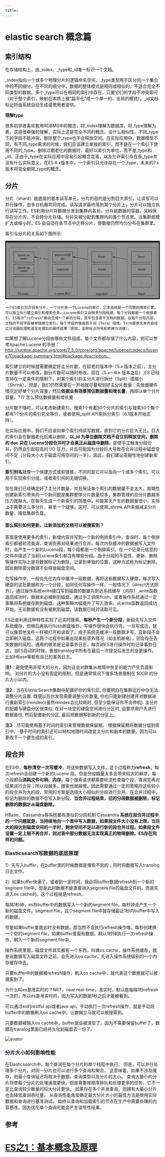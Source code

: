 ```yaml
---
title:
---
```

# elastic search 概念篇

## 索引结构

在存储结构上，由_index、_type和_id唯一标识一个文档。

_index指向一个或多个物理分片的逻辑命名空间，_type类型用于区分同一个集合中的不同细分，在不同的细分中，数据的整体模式是相同或相似的，不适合完全不同类型的数据。多个_type可以在相同的索引中存在，只要它们的字段不冲突即可（对于整个索引，映射在本质上被“扁平化”成一个单一的、全局的模式）。_id文档标记符由系统自动生成或使用者提供。

**理解type**

很多初学者喜欢套用RDBMS中的概念，将_index理解为数据库，将_type理解为表，这是很牵强的理解，实际上这是完全不同的概念，没什么相似性，不同_type下的字段不能冲突，删除整个_type也不会释放空间。在实际应用中，数据模型不同，有不同_type需求的时候，我们应该建立单独的索引，而不是在一个索引下使用不同的_type。删除过期老化的数据时，最好以索引为单位，而不是_type和_id。正由于_type在实际应用中容易引起概念混淆，以及允许索引存在多_type并没有什么实际意义，在ES 6.x版本中，一个索引只允许存在一个_type，未来的7.x版本将完全删除_type的概念。



## 分片

分片（shard）是底层的基本读写单元，分片的目的是分割巨大索引，让读写可以并行操作，由多台机器共同完成。读写请求最终落到某个分片上，分片可以独立执行读写工作。ES利用分片将数据分发到集群内各处。分片是数据的容器，文档保存在分片内，不会跨分片存储。分片又被分配到集群内的各个节点里。当集群规模扩大或缩小时，ES 会自动在各节点中迁移分片，使数据仍然均匀分布在集群里。

索引与分片的关系如下图所示:

![avator](../../ImgSource/es_shard1.png)

 	一个ES索引包含很多分片，一个分片是一个Lucene的索引，它本身就是一个完整的搜索引擎，可以独立执行建立索引和搜索任务。Lucene索引又由很多分段组成，每个分段都是一个倒排索引。ES每次“refresh”都会生成一个新的分段，其中包含若干文档的数据。在每个分段内部，文档的不同字段被单独建立索引。每个字段的值由若干词（Term）组成，Term是原文本内容经过分词器处理和语言处理后的最终结果（例如，去除标点符号和转换为词根）。

如果想了解Lucene分段由哪些文件组成，每个文件都存储了什么内容，则可以参考Apache Lucene 的手册：http://lucene.apache.org/core/7_3_0/core/org/apache/lucene/codecs/lucene70/package-summary.html#package.description。



索引建立的时候就需要确定好主分片数，在较老的版本中（5.x 版本之前），主分片数量不可以修改，副分片数可以随时修改。现在（5.x～6.x 版本之后）,ES 已经支持在一定条件的限制下，对某个索引的主分片进行拆分（Split）或缩小（Shrink）。但是，我们仍然需要在一开始就尽量规划好主分片数量：先依据硬件情况定好单个分片容量，然后**依据业务场景预估数据量和增长量**，再除以单个分片容量。??? 怎么预估数据量和增长量

分片数不够时，可以考虑新建索引，搜索1个有着50个分片的索引与搜索50个每个都有1个分片的索引完全等价，或者使用_split API来拆分索引（6.1版本开始支持）。

在实际应用中，我们不应该向单个索引持续写数据，直到它的分片巨大无比。巨大的索引会在数据老化后难以删除，**以_id 为单位删除文档不会立刻释放空间，删除的 doc 只在 Lucene分段合并时才会真正从磁盘中删除**。即使手工触发分段合并，仍然会引起较高的 I/O 压力，并且可能因为分段巨大导致在合并过程中磁盘空间不足（分段大小大于磁盘可用空间的一半）。因此，我们建议周期性地创建新索引。

**索引别名**就像一个快捷方式或软链接，不同的是它可以指向一个或多个索引。可以用于实现索引分组，或者索引间的无缝切换。

现在我们已经确定好了主分片数量，并且保证单个索引的数据量不会太大，周期性创建新索引带来的一个新问题是集群整体分片数量较多，集群管理的总分片数越多压力就越大。在每天生成一个新索引的场景中，可能某天产生的数据量很小，实际上不需要这么多分片，甚至一个就够。这时，可以使用_shrink API来缩减主分片数量，降低集群负载。

#### 那么索引如何更新，让新添加的文档可以被搜索到？

答案是使用更多的索引，新增内容并写到一个新的倒排索引中，查询时，每个倒排索引都被轮流查询，查询完再对结果进行合并。每次内存缓冲的数据被写入文件时，会产生一个新的Lucene段，每个段都是一个倒排索引。在一个记录元信息的文件中描述了当前Lucene索引都含有哪些分段。由于分段的不变性，更新、删除等操作实际上是将数据标记为删除，记录到单独的位置，这种方式称为标记删除。因此删除部分数据不会释放磁盘空间。



在写操作中，一般会先在内存中缓冲一段数据，再将这些数据写入硬盘，每次写入硬盘的这批数据称为一个分段，如同任何写操作一样。一般情况下（direct方式除外），通过操作系统write接口写到磁盘的数据先到达系统缓存（内存）,write函数返回成功时，数据未必被刷到磁盘。通过手工调用flush，或者操作系统通过一定策略将系统缓存刷到磁盘。这种策略大幅提升了写入效率。从write函数返回成功开始，无论数据有没有被刷到磁盘，该数据已经对读取可见。

ES正是利用这种特性实现了近实时搜索。**每秒产生一个新分段**，新段先写入文件系统缓存，但稍后再执行flush刷盘操作，写操作很快会执行完，一旦写成功，就可以像其他文件一样被打开和读取了。由于系统先缓冲一段数据才写，且新段不会立即刷入磁盘，这两个过程中如果出现某些意外情况（如主机断电），则会存在丢失数据的风险。通用的做法是记录事务日志，每次对ES进行操作时均记录事务日志，当ES启动的时候，重放translog中所有在最后一次提交后发生的变更操作。比如HBase等都有自己的事务日志。



  **注1**：避免使用非常大的分片，因为这会对群集从故障中恢复的能力产生负面影响。 对分片的大小没有固定的限制，但是通常情况下很多场景限制在 50GB 的分片大小以内。

  **注2**：当在ElasticSearch集群中配置好你的索引后, 你要明白在集群运行中你无法调整分片设置. 既便以后你发现需要调整分片数量, 你也只能新建创建并对数据进行重新索引(reindex)(虽然reindex会比较耗时, 但至少能保证你不会停机).
  主分片的配置与硬盘分区很类似, 在对一块空的硬盘空间进行分区时, 会要求用户先进行数据备份, 然后配置新的分区, 最后把数据写到新的分区上。

  **注3**：尽可能使用基于时间的索引来管理数据保留期。 根据保留期将数据分组到索引中。 基于时间的索引还可以轻松地随时间改变主分片和副本的数量，因为可以更改下一个要生成的索引。

##  段合并

在ES中，**每秒清空一次写缓冲**，将这些数据写入文件，这个过程称为**refresh**，每次refresh会创建一个新的Lucene 段。但是分段数量太多会带来较大的麻烦，每个段都会**消耗文件句柄、内存**。每个搜索请求都需要轮流检查每个段，查询完再对结果进行合并；所以段越多，搜索也就越慢。因此需要通过一定的策略将这些较小的段合并为大的段，常用的方案是选择大小相似的分段进行合并。在合并过程中，标记为删除的数据不会写入新分段，**当合并过程结束，旧的分段数据被删除，标记删除的数据才从磁盘删除。**

HBase、Cassandra等系统都有类似的分段机制 Cassandra **系统在段合并过程中的一个问题就是，当持续地向一个表中写入数据，如果段文件大小没有上限，当巨大的段达到磁盘空间的一半时，剩余空间不足以进行新的段合并过程。如果段文件设置一定上限不再合并，则对表中部分数据无法实现真正的物理删除。ES存在同样的问题。**



### **Elasticsearch写数据的底层原理**

1）先写入buffer，在buffer里的时候数据是搜索不到的；同时将数据写入translog日志文件。

2）如果buffer快满了，或者到一定时间，就会将buffer数据refresh到一个新的segment file中，但是此时数据不是直接进入segment file的磁盘文件的，而是先进入os cache的。这个过程就是refresh。

每隔1秒钟，es将buffer中的数据写入一个新的segment file，每秒钟会产生一个新的磁盘文件，segment file，这个segment file中就存储最近1秒内buffer中写入的数据。

但是如果buffer里面此时没有数据，那当然不会执行refresh操作咯，每秒创建换一个空的segment file，如果buffer里面有数据，默认1秒钟执行一次refresh操作，刷入一个新的segment file中。

操作系统里面，磁盘文件其实都有一个东西，叫做os cache，操作系统缓存，就是说数据写入磁盘文件之前，会先进入os cache，先进入操作系统级别的一个内存缓存中去。

只要buffer中的数据被refresh操作，刷入os cache中，就代表这个数据就可以被搜索到了。

为什么叫es是准实时的？NRT，near real-time，准实时。默认是每隔1秒refresh一次的，所以es是准实时的，因为写入的数据1秒之后才能被看到。

可以通过es的restful api或者java api，手动执行一次refresh操作，就是手动将buffer中的数据刷入os cache中，让数据立马就可以被搜索到。

只要数据被输入os cache中，buffer就会被清空了，因为不需要保留buffer了，数据在translog里面已经持久化到磁盘去一份了。

![avator](..\ImgSource\es_write1.png)

### 分片大小如何影响性能

  在Elasticsearch中，每个查询在每个分片的单个线程中执行。 但是，可以并行处理多个分片，对同一分片也可以进行多个查询和聚合。
  这意味着，如果不涉及缓存，则最小查询延迟将取决于数据、查询类型以及分片的大小。 查询大量小的分片将使每个分片的处理速度更快，但是需要按顺序排队和处理更多的任务，它不一定比查询较少数量的较大分片更快。 如果存在多个并发查询，则拥有大量小分片也会降低查询吞吐量。
  从查询性能角度确定最大分片大小的最佳方法是使用实际数据和查询进行基准测试。 始终以查询和加载索引的节点在生产中需要处理的内容基准，因为优化单个查询可能会产生误导性结果。

## 参考

# [ES之1：基本概念及原理](https://www.cnblogs.com/duanxz/p/10108296.html)